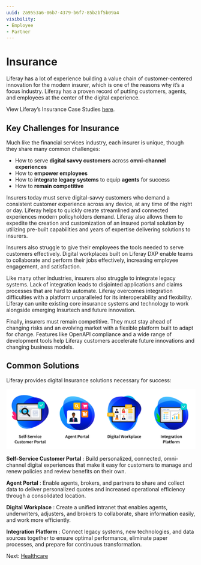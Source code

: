 ```yaml
---
uuid: 2a9553a6-06b7-4379-b6f7-85b2bf5b09a4
visibility: 
- Employee
- Partner
---
```


# Insurance

Liferay has a lot of experience building a value chain of customer-centered innovation for the modern insurer, which is one of the reasons why it’s a focus industry. Liferay has a proven record of putting customers, agents, and employees at the center of the digital experience.

View Liferay’s Insurance Case Studies [here](https://www.liferay.com/resources/case-studies?industries=insurance).

## Key Challenges for Insurance

Much like the financial services industry, each insurer is unique, though they share many common challenges:

* How to serve **digital savvy customers** across **omni-channel experiences**
* How to **empower employees**
* How to **integrate legacy systems** to equip **agents** for success
* How to **remain competitive**

Insurers today must serve digital-savvy customers who demand a consistent customer experience across any device, at any time of the night or day. Liferay helps to quickly create streamlined and connected experiences modern policyholders demand. Liferay also allows them to expedite the creation and customization of an insured portal solution by utilizing pre-built capabilities and years of expertise delivering solutions to insurers.

Insurers also struggle to give their employees the tools needed to serve customers effectively. Digital workplaces built on Liferay DXP enable teams to collaborate and perform their jobs effectively, increasing employee engagement, and satisfaction.

Like many other industries, insurers also struggle to integrate legacy systems. Lack of integration leads to disjointed applications and claims processes that are hard to automate. Liferay overcomes integration difficulties with a platform unparalleled for its interoperability and flexibility. Liferay can unite existing core insurance systems and technology to work alongside emerging Insurtech and future innovation.

Finally, insurers must remain competitive. They must stay ahead of changing risks and an evolving market with a flexible platform built to adapt for change. Features like OpenAPI compliance and a wide range of development tools help Liferay customers accelerate future innovations and changing business models.

## Common Solutions

Liferay provides digital Insurance solutions necessary for success:

![Common solutions for insurance organizations include Self-Service customer portals, agent portals, digital workplaces, and integration platforms.](./insurance/images/01.png)

**Self-Service Customer Portal** : Build personalized, connected, omni-channel digital experiences that make it easy for customers to manage and renew policies and review benefits on their own.

**Agent Portal** : Enable agents, brokers, and partners to share and collect data to deliver personalized quotes and increased operational efficiency through a consolidated location.

**Digital Workplace** : Create a unified intranet that enables agents, underwriters, adjusters, and brokers to collaborate, share information easily, and work more efficiently.

**Integration Platform** : Connect legacy systems, new technologies, and data sources together to ensure optimal performance, eliminate paper processes, and prepare for continuous transformation.

Next: [Healthcare](./healthcare.md)
